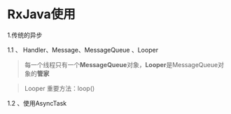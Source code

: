 # RxJava使用
1.传统的异步

1.1 、 Handler、Message、MessageQueue 、Looper
>每一个线程只有一个**MessageQueue**对象，**Looper**是MessageQueue对象的**管家**

>Looper 重要方法：loop()

1.2 、使用AsyncTask

